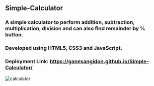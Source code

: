 ## Simple-Calculator

### A simple calculator to perform addition, subtraction, multiplication, division and can also find remainder by % button.

### Developed using HTML5, CSS3 and JavaScript.

### Deployment Link: https://ganesangidon.github.io/Simple-Calculator/

![calculator](https://user-images.githubusercontent.com/88224886/151676334-7f8d9762-1af6-433a-9e10-f2553a489246.png)

